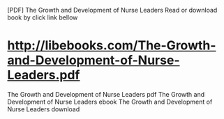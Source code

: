 [PDF] The Growth and Development of Nurse Leaders
Read or download book by click link bellow
# http://libebooks.com/The-Growth-and-Development-of-Nurse-Leaders.pdf
The Growth and Development of Nurse Leaders pdf The Growth and Development of Nurse Leaders ebook The Growth and Development of Nurse Leaders download
